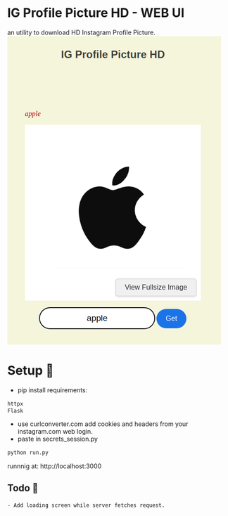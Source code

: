 # IG Profile Picture HD - WEB UI  
an utility to download HD Instagram Profile Picture.  
![preview](preview.png)  

# Setup 🚀  
- pip install requirements:  
```
httpx
Flask
```
- use curlconverter.com add cookies and headers from your instagram.com web login.  
- paste in secrets_session.py  

```bash
python run.py
```
runnnig at: http://localhost:3000  


## Todo 📝  
	- Add loading screen while server fetches request.  
	
